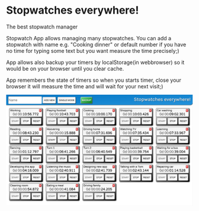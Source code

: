 # Stopwatches everywhere!
The best stopwatch manager

Stopwatch App allows managing many stopwatches. You can add a stopwatch with name e.g. "Cooking dinner" or default number if you have no time for typing some text but you want measure the time precisely;)

App allows also backup your timers by localStorage(in webbrowser) so it would be on your browser until you clear cache.

App remembers the state of timers so when you starts timer, close your browser it will measure the time and will wait for your next visit;)

![alt text](https://raw.githubusercontent.com/buuuudzik/stopwatch/master/screenshot.png)
